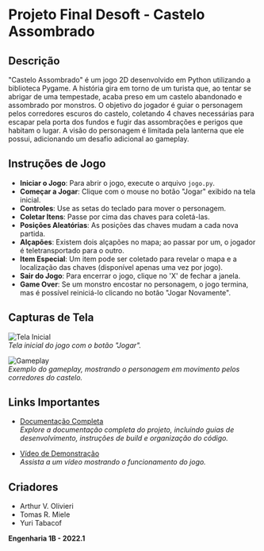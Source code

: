 # Projeto Final Desoft - Castelo Assombrado

## Descrição

"Castelo Assombrado" é um jogo 2D desenvolvido em Python utilizando a biblioteca Pygame. A história gira em torno de um turista que, ao tentar se abrigar de uma tempestade, acaba preso em um castelo abandonado e assombrado por monstros. O objetivo do jogador é guiar o personagem pelos corredores escuros do castelo, coletando 4 chaves necessárias para escapar pela porta dos fundos e fugir das assombrações e perigos que habitam o lugar. A visão do personagem é limitada pela lanterna que ele possui, adicionando um desafio adicional ao gameplay.

## Instruções de Jogo

- **Iniciar o Jogo**: Para abrir o jogo, execute o arquivo `jogo.py`.
- **Começar a Jogar**: Clique com o mouse no botão "Jogar" exibido na tela inicial.
- **Controles**: Use as setas do teclado para mover o personagem.
- **Coletar Itens**: Passe por cima das chaves para coletá-las.
- **Posições Aleatórias**: As posições das chaves mudam a cada nova partida.
- **Alçapões**: Existem dois alçapões no mapa; ao passar por um, o jogador é teletransportado para o outro.
- **Item Especial**: Um item pode ser coletado para revelar o mapa e a localização das chaves (disponível apenas uma vez por jogo).
- **Sair do Jogo**: Para encerrar o jogo, clique no 'X' de fechar a janela.
- **Game Over**: Se um monstro encostar no personagem, o jogo termina, mas é possível reiniciá-lo clicando no botão "Jogar Novamente".

## Capturas de Tela

![Tela Inicial](/docs/docs/images/screenshot1.png)  
*Tela inicial do jogo com o botão "Jogar".*

![Gameplay](/docs/docs/images/screenshot2.png)  
*Exemplo do gameplay, mostrando o personagem em movimento pelos corredores do castelo.*

## Links Importantes

- [Documentação Completa](https://yuritaba.github.io/pygame_opendev/)  
*Explore a documentação completa do projeto, incluindo guias de desenvolvimento, instruções de build e organização do código.*

- [Vídeo de Demonstração](https://youtu.be/n5ksJ9-Vjbc)  
*Assista a um vídeo mostrando o funcionamento do jogo.*

## Criadores

- Arthur V. Olivieri
- Tomas R. Miele
- Yuri Tabacof

**Engenharia 1B - 2022.1**
